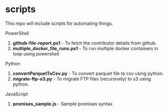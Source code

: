 # scripts
This repo will include scripts for automating things.

PowerShell
1) **github-file-report.ps1** - To fetch the contributor details from github.
2) **multiple_docker_file_runs.ps1** - To run multiple docker containers in loop using powershell

Python
1) **convertParquetToCsv.py** - To convert parquet file to csv using python.
2) **migrate-ftp-s3.py** - To migrate FTP files (recursively) to s3 using python.

JavaScript
1) **promises_sample.js** - Sample promises syntax
